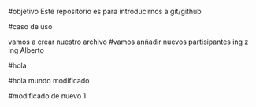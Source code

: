 #objetivo
Este repositorio es para introducirnos  a git/github

#caso de uso

vamos a crear nuestro archivo
#vamos anñadir nuevos partisipantes 
ing z
ing Alberto

#hola

#hola mundo
modificado

#modificado de nuevo
1
